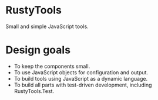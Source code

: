 RustyTools
==========

Small and simple JavaScript tools.

Design goals
============
- To keep the components small.
- To use JavaScript objects for configuration and output.
- To build tools using JavaScript as a dynamic language.
- To build all parts with test-driven development, including RustyTools.Test.

